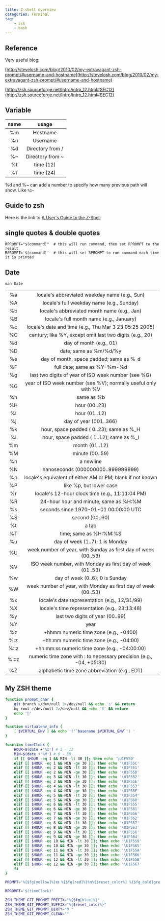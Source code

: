 ```yaml
---
title: Z-shell overview
categories: Terminal
tag:
    - zsh
    - bash
---
```


## Reference

Very useful blog:

[http://stevelosh.com/blog/2010/02/my-extravagant-zsh-prompt/#username-and-hostname](http://stevelosh.com/blog/2010/02/my-extravagant-zsh-prompt/#username-and-hostname)

[http://zsh.sourceforge.net/Intro/intro_12.html#SEC12](http://zsh.sourceforge.net/Intro/intro_12.html#SEC12)

## Variable

| name |      usage       |
| :--: | :--------------: |
|  %m  |     Hostname     |
|  %n  |     Username     |
|  %d  | Directory from / |
|  %~  | Directory from ~ |
|  %t  |    time (12)     |
|  %T  |    time (24)     |

%d and %~ can add a number to specify how many previous path will show. Like `%1~`

## Guide to zsh

Here is the link to [A User's Guide to the Z-Shell](http://zsh.sourceforge.net/Guide/zshguide.html)

## single quotes & double quotes

```
RPROMPT="$(command)"  # this will run command, then set RPROMPT to the result
RPROMPT='$(command)'  # this will set RPROMPT to run command each time it is printed
```

## Date

`man Date`

|       |                                                                     |
| :---: | :-----------------------------------------------------------------: |
|  %a   |            locale's abbreviated weekday name (e.g., Sun)            |
|  %A   |              locale's full weekday name (e.g., Sunday)              |
|  %b   |             locale's abbreviated month name (e.g., Jan)             |
|  %B   |              locale's full month name (e.g., January)               |
|  %c   |       locale's date and time (e.g., Thu Mar 3 23:05:25 2005)        |
|  %C   |      century; like %Y, except omit last two digits (e.g., 20)       |
|  %d   |                       day of month (e.g., 01)                       |
|  %D   |                       date; same as %m/%d/%y                        |
|  %e   |              day of month, space padded; same as %\_d               |
|  %F   |                     full date; same as %Y-%m-%d                     |
|  %g   |         last two digits of year of ISO week number (see %G)         |
|  %G   |   year of ISO week number (see %V); normally useful only with %V    |
|  %h   |                             same as %b                              |
|  %H   |                            hour (00..23)                            |
|  %I   |                            hour (01..12)                            |
|  %j   |                       day of year (001..366)                        |
|  %k   |              hour, space padded ( 0..23); same as %\_H              |
|  %l   |              hour, space padded ( 1..12); same as %\_I              |
|  %m   |                           month (01..12)                            |
|  %M   |                           minute (00..59)                           |
|  %n   |                              a newline                              |
|  %N   |                 nanoseconds (000000000..999999999)                  |
|  %p   |     locale's equivalent of either AM or PM; blank if not known      |
|  %P   |                       like %p, but lower case                       |
|  %r   |           locale's 12-hour clock time (e.g., 11:11:04 PM)           |
|  %R   |               24-hour hour and minute; same as %H:%M                |
|  %s   |                seconds since 1970-01-01 00:00:00 UTC                |
|  %S   |                           second (00..60)                           |
|  %t   |                                a tab                                |
|  %T   |                       time; same as %H:%M:%S                        |
|  %u   |                   day of week (1..7); 1 is Monday                   |
|  %U   |   week number of year, with Sunday as first day of week (00..53)    |
|  %V   |     ISO week number, with Monday as first day of week (01..53)      |
|  %w   |                   day of week (0..6); 0 is Sunday                   |
|  %W   |   week number of year, with Monday as first day of week (00..53)    |
|  %x   |            locale's date representation (e.g., 12/31/99)            |
|  %X   |            locale's time representation (e.g., 23:13:48)            |
|  %y   |                  last two digits of year (00..99)                   |
|  %Y   |                                year                                 |
|  %z   |                +hhmm numeric time zone (e.g., -0400)                |
|  %:z  |               +hh:mm numeric time zone (e.g., -04:00)               |
| %::z  |            +hh:mm:ss numeric time zone (e.g., -04:00:00)            |
| %:::z | numeric time zone with : to necessary precision (e.g., -04, +05:30) |
|  %Z   |            alphabetic time zone abbreviation (e.g., EDT)            |

## My ZSH theme

```bash
function prompt_char {
    git branch >/dev/null 2>/dev/null && echo '±' && return
    hg root >/dev/null 2>/dev/null && echo '☿' && return
    echo ''
}

function virtualenv_info {
    [ $VIRTUAL_ENV ] && echo '('`basename $VIRTUAL_ENV`') '
}

function timeClock {
    HOUR=$(date +'%I') # 1 - 12
    MIN=$(date +'%M') # 0 - 59
    if [[ $HOUR -eq 1 && MIN -lt 30 ]]; then echo '\U1F550'
    elif [[ $HOUR -eq 1 && MIN -ge 30 ]]; then echo '\U1F55C'
    elif [[ $HOUR -eq 2 && MIN -lt 30 ]]; then echo '\U1F551'
    elif [[ $HOUR -eq 2 && MIN -ge 30 ]]; then echo '\U1F55D'
    elif [[ $HOUR -eq 3 && MIN -lt 30 ]]; then echo '\U1F552'
    elif [[ $HOUR -eq 3 && MIN -ge 30 ]]; then echo '\U1F55E'
    elif [[ $HOUR -eq 4 && MIN -lt 30 ]]; then echo '\U1F553'
    elif [[ $HOUR -eq 4 && MIN -ge 30 ]]; then echo '\U1F55F'
    elif [[ $HOUR -eq 5 && MIN -lt 30 ]]; then echo '\U1F554'
    elif [[ $HOUR -eq 5 && MIN -ge 30 ]]; then echo '\U1F560'
    elif [[ $HOUR -eq 6 && MIN -lt 30 ]]; then echo '\U1F555'
    elif [[ $HOUR -eq 6 && MIN -ge 30 ]]; then echo '\U1F561'
    elif [[ $HOUR -eq 7 && MIN -lt 30 ]]; then echo '\U1F556'
    elif [[ $HOUR -eq 7 && MIN -ge 30 ]]; then echo '\U1F562'
    elif [[ $HOUR -eq 8 && MIN -lt 30 ]]; then echo '\U1F557'
    elif [[ $HOUR -eq 8 && MIN -ge 30 ]]; then echo '\U1F563'
    elif [[ $HOUR -eq 9 && MIN -lt 30 ]]; then echo '\U1F558'
    elif [[ $HOUR -eq 9 && MIN -ge 30 ]]; then echo '\U1F564'
    elif [[ $HOUR -eq 10 && MIN -lt 30 ]]; then echo '\U1F559'
    elif [[ $HOUR -eq 10 && MIN -ge 30 ]]; then echo '\U1F565'
    elif [[ $HOUR -eq 11 && MIN -lt 30 ]]; then echo '\U1F55A'
    elif [[ $HOUR -eq 11 && MIN -ge 30 ]]; then echo '\U1F566'
    elif [[ $HOUR -eq 12 && MIN -lt 30 ]]; then echo '\U1F55B'
    elif [[ $HOUR -eq 12 && MIN -ge 30 ]]; then echo '\U1F567'
    fi
}

PROMPT='%{$fg[yellow]%}🜲 %{$fg[red]%}%n%{$reset_color%} %{$fg_bold[green]%}%2~ $(git_prompt_info)%{$reset_color%}$(virtualenv_info)$(prompt_char) '

RPROMPT='$(timeClock)'

ZSH_THEME_GIT_PROMPT_PREFIX="%{$fg[blue]%}"
ZSH_THEME_GIT_PROMPT_SUFFIX="%{$reset_color%}"
ZSH_THEME_GIT_PROMPT_DIRTY="⥀ "
ZSH_THEME_GIT_PROMPT_CLEAN=""
```
